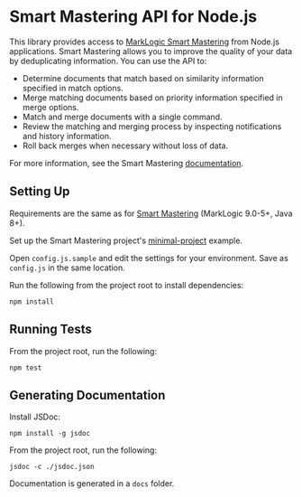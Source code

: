 # Smart Mastering API for Node.js

This library provides access to [MarkLogic Smart Mastering](https://github.com/marklogic-community/smart-mastering-core) from Node.js applications. Smart Mastering allows you to improve the quality of your data by deduplicating information. You can use the API to:

- Determine documents that match based on similarity information specified in match options.
- Merge matching documents based on priority information specified in merge options.
- Match and merge documents with a single command.
- Review the matching and merging process by inspecting notifications and history information. 
- Roll back merges when necessary without loss of data.

For more information, see the Smart Mastering [documentation](https://marklogic-community.github.io/smart-mastering-core/).

## Setting Up

Requirements are the same as for [Smart Mastering](https://github.com/marklogic-community/smart-mastering-core) (MarkLogic 9.0-5+, Java 8+).

Set up the Smart Mastering project's [minimal-project](https://github.com/marklogic-community/smart-mastering-core/tree/master/examples/minimal-project) example. 

Open `config.js.sample` and edit the settings for your environment. Save as `config.js` in the same location.

Run the following from the project root to install dependencies:

`npm install`

## Running Tests

From the project root, run the following:

`npm test`

## Generating Documentation

Install JSDoc:

`npm install -g jsdoc`

From the project root, run the following:

`jsdoc -c ./jsdoc.json`

Documentation is generated in a `docs` folder.
